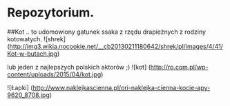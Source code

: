 # Repozytorium.

##Kot
.. to udomowiony gatunek ssaka z rzędu drapieżnych z rodziny kotowatych.
![shrek] (http://img3.wikia.nocookie.net/__cb20130211180642/shrek/pl/images/4/41/Kot-w-butach.jpg)


lub jeden z najlepszych polskich aktorów ;)
![kot] (http://ro.com.pl/wp-content/uploads/2015/04/kot.jpg)

![Łapki] (http://www.naklejkascienna.pl/ori-naklejka-cienna-kocie-apy-9620_8708.jpg)
